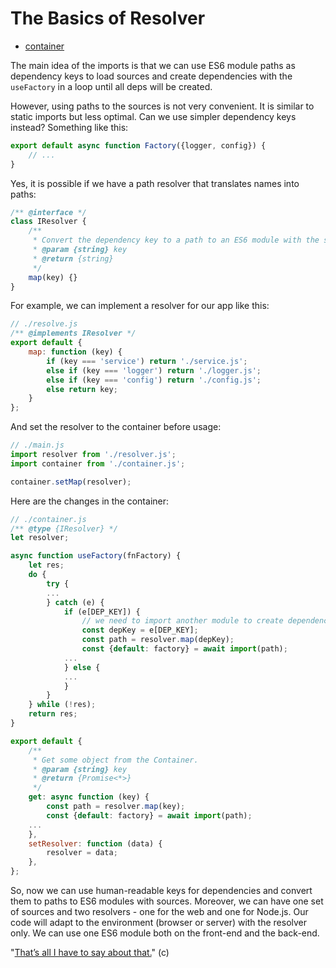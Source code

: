 # The Basics of Resolver

* [container](../container/README.md)

The main idea of the imports is that we can use ES6 module paths as dependency keys to load sources and create
dependencies with the `useFactory` in a loop until all deps will be created.

However, using paths to the sources is not very convenient. It is similar to static imports but less optimal. Can we use
simpler dependency keys instead? Something like this:

```javascript
export default async function Factory({logger, config}) {
    // ...
}
```

Yes, it is possible if we have a path resolver that translates names into paths:

```javascript
/** @interface */
class IResolver {
    /**
     * Convert the dependency key to a path to an ES6 module with the sources.
     * @param {string} key
     * @return {string}
     */
    map(key) {}
}
```

For example, we can implement a resolver for our app like this:

```javascript
// ./resolve.js
/** @implements IResolver */
export default {
    map: function (key) {
        if (key === 'service') return './service.js';
        else if (key === 'logger') return './logger.js';
        else if (key === 'config') return './config.js';
        else return key;
    }
};
```

And set the resolver to the container before usage:

```javascript
// ./main.js
import resolver from './resolver.js';
import container from './container.js';

container.setMap(resolver);
```

Here are the changes in the container:

```javascript
// ./container.js
/** @type {IResolver} */
let resolver;

async function useFactory(fnFactory) {
    let res;
    do {
        try {
        ...
        } catch (e) {
            if (e[DEP_KEY]) {
                // we need to import another module to create dependency
                const depKey = e[DEP_KEY];
                const path = resolver.map(depKey);
                const {default: factory} = await import(path);
            ...
            } else {
            ...
            }
        }
    } while (!res);
    return res;
}

export default {
    /**
     * Get some object from the Container.
     * @param {string} key
     * @return {Promise<*>}
     */
    get: async function (key) {
        const path = resolver.map(key);
        const {default: factory} = await import(path);
    ...
    },
    setResolver: function (data) {
        resolver = data;
    },
};
```

So, now we can use human-readable keys for dependencies and convert them to paths to ES6 modules with sources. Moreover,
we can have one set of sources and two resolvers - one for the web and one for Node.js. Our code will adapt to the
environment (browser or server) with the resolver only. We can use one ES6 module both on the front-end and the
back-end.

"[That’s all I have to say about that.](https://www.youtube.com/watch?v=WJ_yQ02xwsM)" (c)